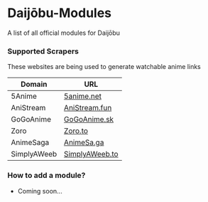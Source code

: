 # Daijōbu-Modules
A list of all official modules for Daijōbu


### Supported Scrapers

These websites are being used to generate watchable anime links

| Domain | URL |
| ------ | ------ |
| 5Anime | [5anime.net](https://raw.githubusercontent.com/ScaryUnicorn/Daijobu-Modules/main/modules/5anime.json) |
| AniStream | [AniStream.fun](https://raw.githubusercontent.com/ScaryUnicorn/Daijobu-Modules/main/modules/anistream.json) |
| GoGoAnime | [GoGoAnime.sk](https://raw.githubusercontent.com/ScaryUnicorn/Daijobu-Modules/main/modules/gogoanime.json) |
| Zoro | [Zoro.to](https://raw.githubusercontent.com/ScaryUnicorn/Daijobu-Modules/main/modules/zoro.json) |
| AnimeSaga | [AnimeSa.ga](https://raw.githubusercontent.com/ScaryUnicorn/Daijobu-Modules/main/modules/animesa.ga.json) |
| SimplyAWeeb | [SimplyAWeeb.to](https://raw.githubusercontent.com/ScaryUnicorn/Daijobu-Modules/main/modules/SimplyAWeeb.to.json) |

### How to add a module?
- Coming soon...
